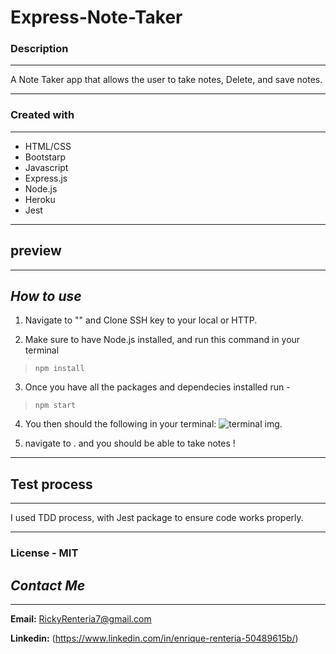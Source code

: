 # Express-Note-Taker

### **Description**
--------------------
A Note Taker app that allows the user to take notes, Delete, and save notes.

--------        

###     **Created with**
----

- HTML/CSS 
- Bootstarp
- Javascript
- Express.js
- Node.js
- Heroku
- Jest

-----

## **preview** 

---

## ___How to use___

1. Navigate to "" and Clone SSH key to your local or HTTP. 

2. Make sure to have Node.js installed, and run this command in your terminal
> `npm install ` 

3.  Once you have all the packages and dependecies installed run -
> `npm start `

4. You then should the following in your terminal:
![terminal img]().

5. navigate to [](). and you should be able to take notes !

---

## **Test process**
___
I used TDD process, with Jest package to ensure code works properly.

---
### License - **MIT**

## *Contact Me*

----
**Email:** RickyRenteria7@gmail.com

**Linkedin:** 
(https://www.linkedin.com/in/enrique-renteria-50489615b/)
